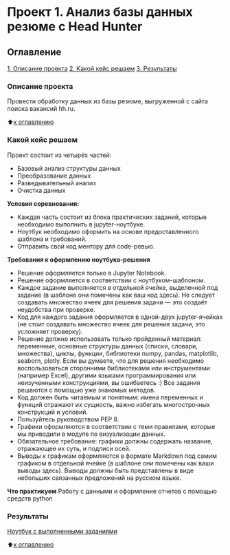 # Проект 1. Анализ базы данных резюме c Head Hunter

## Оглавление
[1. Описание проекта](https://github.com/ASGlazyrin/ASG_SF_Rep/tree/main/project_1/README.md#Описание-проекта)
[2. Какой кейс решаем](https://github.com/ASGlazyrin/ASG_SF_Rep/tree/main/project_1/README.md#Какой-кейс-решаем)
[3. Результаты](https://github.com/ASGlazyrin/ASG_SF_Rep/tree/main/project_1/README.md#Результаты)

### Описание проекта
Провести обработку данных из базы резюме, выгруженной с сайта поиска вакансий hh.ru.

:arrow_up:[к оглавлению](https://github.com/ASGlazyrin/ASG_SF_Rep/tree/main/project_1/README.md#Оглавление)

### Какой кейс решаем
Проект состоит из четырёх частей:
- Базовый анализ структуры данных
- Преобразование данных
- Разведывательный анализ
- Очистка данных

**Условия соревнования:**
- Каждая часть состоит из блока практических заданий, которые необходимо выполнить в jupyter-ноутбуке.
- Ноутбук необходимо оформить на основе предоставленного шаблона и требований.
- Отправить свой код ментору для code-ревью.

**Требования к оформлению ноутбука-решения**
- Решение оформляется только в Jupyter Notebook. 
- Решение оформляется в соответствии с ноутбуком-шаблоном.
- Каждое задание выполняется в отдельной ячейке, выделенной под задание (в шаблоне они помечены как ваш код здесь). Не следует создавать множество ячеек для решения задачи — это создаёт неудобства при проверке.
- Код для каждого задания оформляется в одной-двух jupyter-ячейках (не стоит создавать множество ячеек для решения задачи, это усложняет проверку).
- Решение должно использовать только пройденный материал: переменные, основные структуры данных (списки, словари, множества), циклы, функции, библиотеки numpy, pandas, matplotlib, seaborn, plotly. Если вы думаете, что для решения необходимо воспользоваться сторонними библиотеками или инструментами (например Excel), другими языками программирования или неизученными конструкциями, вы ошибаетесь :) Все задания решаются с помощью уже знакомых методов.
- Код должен быть читаемым и понятным: имена переменных и функций отражают их сущность, важно избегать многострочных конструкций и условий.
- Пользуйтесь руководством PEP 8.
- Графики оформляются в соответствии с теми правилами, которые мы приводили в модуле по визуализации данных.
- Обязательное требование: графики должны содержать название, отражающее их суть, и подписи осей.
- Выводы к графикам оформляются в формате Markdown под самим графиком в отдельной ячейке (в шаблоне они помечены как ваши выводы здесь). Выводы должны быть представлены в виде небольших связанных предложений на русском языке.

**Что практикуем**
Работу с данными и оформление отчетов с помощью средств python

### Результаты
[Ноутбук с выполненными заданиями](https://github.com/ASGlazyrin/ASG_SF_Rep/blob/main/project_1/Project-1.ipynb)

:arrow_up:[к оглавлению](https://github.com/ASGlazyrin/ASG_SF_Rep/tree/main/project_1/README.md#Оглавление)